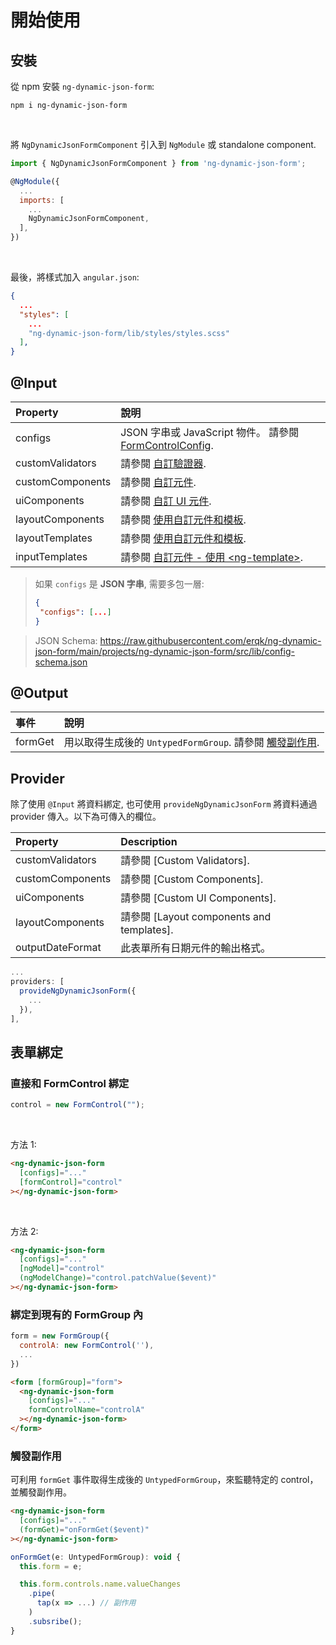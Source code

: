 # 開始使用

## 安裝

從 npm 安裝 `ng-dynamic-json-form`:

```
npm i ng-dynamic-json-form
```

<br>

將 `NgDynamicJsonFormComponent` 引入到 `NgModule` 或 standalone component.

```javascript
import { NgDynamicJsonFormComponent } from 'ng-dynamic-json-form';

@NgModule({
  ...
  imports: [
    ...
    NgDynamicJsonFormComponent,
  ],
})
```

<br>

最後，將樣式加入 `angular.json`:

```json
{
  ...
  "styles": [
    ...
    "ng-dynamic-json-form/lib/styles/styles.scss"
  ],
}
```

[FormControlConfig]: ../../v4/form-control-config/form-control-config_zh-TW.md
[自訂驗證器]: ../../v4/validators/validators_zh-TW.md#自訂驗證器
[自訂元件]: ../../v4/custom-components/custom-components_zh-TW.md
[自訂 UI 元件]: ../../v4/custom-components/custom-components_zh-TW.md#自訂-ui-元件
[使用自訂元件和模板]: ../../v4/styling/styling_zh-TW.md#使用自訂元件和模板
[自訂元件 - 使用 &lt;ng-template&gt;]: ../../v4/custom-components/custom-components_zh-TW.md#使用-ng-template

## @Input

| Property         | 說明                                                      |
| :--------------- | :-------------------------------------------------------- |
| configs          | JSON 字串或 JavaScript 物件。 請參閱 [FormControlConfig]. |
| customValidators | 請參閱 [自訂驗證器].                                      |
| customComponents | 請參閱 [自訂元件].                                        |
| uiComponents     | 請參閱 [自訂 UI 元件].                                    |
| layoutComponents | 請參閱 [使用自訂元件和模板].                              |
| layoutTemplates  | 請參閱 [使用自訂元件和模板].                              |
| inputTemplates   | 請參閱 [自訂元件 - 使用 &lt;ng-template&gt;].             |

> 如果 `configs` 是 **JSON 字串**, 需要多包一層:
>
> ```json
> {
>  "configs": [...]
> }
> ```

> JSON Schema: https://raw.githubusercontent.com/erqk/ng-dynamic-json-form/main/projects/ng-dynamic-json-form/src/lib/config-schema.json

## @Output

| 事件    | 說明                                                                   |
| :------ | :--------------------------------------------------------------------- |
| formGet | 用以取得生成後的 `UntypedFormGroup`. 請參閱 [觸發副作用](#觸發副作用). |

## Provider

除了使用 `@Input` 將資料綁定, 也可使用 `provideNgDynamicJsonForm` 將資料通過 provider 傳入。以下為可傳入的欄位。

| Property         | Description                               |
| :--------------- | :---------------------------------------- |
| customValidators | 請參閱 [Custom Validators].               |
| customComponents | 請參閱 [Custom Components].               |
| uiComponents     | 請參閱 [Custom UI Components].            |
| layoutComponents | 請參閱 [Layout components and templates]. |
| outputDateFormat | 此表單所有日期元件的輸出格式。            |

```javascript
...
providers: [
  provideNgDynamicJsonForm({
    ...
  }),
],
```

## 表單綁定

### 直接和 FormControl 綁定

```javascript
control = new FormControl("");
```

<br>

方法 1:

<!-- prettier-ignore -->
```html
<ng-dynamic-json-form
  [configs]="..."
  [formControl]="control"
></ng-dynamic-json-form>
```

<br>

方法 2:

<!-- prettier-ignore -->
```html
<ng-dynamic-json-form
  [configs]="..."
  [ngModel]="control"
  (ngModelChange)="control.patchValue($event)"
></ng-dynamic-json-form>
```

### 綁定到現有的 FormGroup 內

```javascript
form = new FormGroup({
  controlA: new FormControl(''),
  ...
})
```

<!-- prettier-ignore -->
```html
<form [formGroup]="form">
  <ng-dynamic-json-form
    [configs]="..."
    formControlName="controlA"
  ></ng-dynamic-json-form>
</form>
```

### 觸發副作用

可利用 `formGet` 事件取得生成後的 `UntypedFormGroup`，來監聽特定的 control，並觸發副作用。

<!-- prettier-ignore -->
```html
<ng-dynamic-json-form
  [configs]="..."
  (formGet)="onFormGet($event)"
></ng-dynamic-json-form>
```

```javascript
onFormGet(e: UntypedFormGroup): void {
  this.form = e;

  this.form.controls.name.valueChanges
    .pipe(
      tap(x => ...) // 副作用
    )
    .subsribe();
}
```
